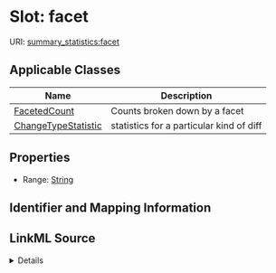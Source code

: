 # Slot: facet

URI: [summary_statistics:facet](https://w3id.org/oaklib/summary_statistics.facet)



<!-- no inheritance hierarchy -->




## Applicable Classes

| Name | Description |
| --- | --- |
[FacetedCount](FacetedCount.md) | Counts broken down by a facet
[ChangeTypeStatistic](ChangeTypeStatistic.md) | statistics for a particular kind of diff






## Properties

* Range: [String](String.md)







## Identifier and Mapping Information








## LinkML Source

<details>
```yaml
name: facet
alias: facet
domain_of:
- FacetedCount
- ChangeTypeStatistic
range: string

```
</details>